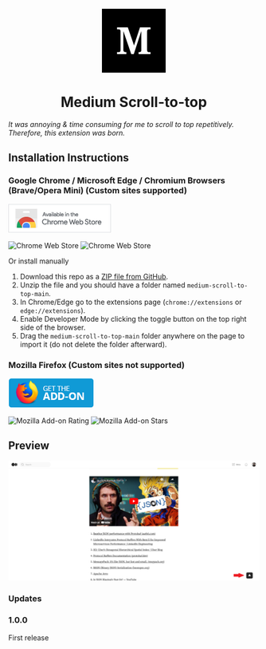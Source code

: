 <p align="center">
  <img src="./img/icon128.jpg" />
</p>

<h1 align="center">Medium Scroll-to-top</h1>

*It was annoying & time consuming for me to scroll to top repetitively. Therefore, this extension was born.*

## Installation Instructions
### Google Chrome / Microsoft Edge / Chromium Browsers (Brave/Opera Mini) (Custom sites supported) 
[![Download from chrome web store](img/chrome.png)](https://chrome.google.com/webstore/detail/medium-parser/egejbknaophaadmhijkepokfchkbnelc?hl=en&authuser=0) 

![Chrome Web Store](https://img.shields.io/chrome-web-store/rating-count/egejbknaophaadmhijkepokfchkbnelc)
 ![Chrome Web Store](https://img.shields.io/chrome-web-store/rating/egejbknaophaadmhijkepokfchkbnelc)


Or install manually
1. Download this repo as a [ZIP file from GitHub](https://github.com/Xatta-Trone/medium-scroll-to-top/archive/refs/heads/main.zip).
1. Unzip the file and you should have a folder named `medium-scroll-to-top-main`.
1. In Chrome/Edge go to the extensions page (`chrome://extensions` or `edge://extensions`).
1. Enable Developer Mode by clicking the toggle button on the top right side of the browser.
1. Drag the `medium-scroll-to-top-main` folder anywhere on the page to import it (do not delete the folder afterward).


### Mozilla Firefox (Custom sites not supported) 
[![Download from mozilla add-ons](img/firefox.png)](https://addons.mozilla.org/en-US/firefox/addon/medium-parser/) 

![Mozilla Add-on Rating](https://img.shields.io/amo/rating/medium-parser) ![Mozilla Add-on Stars](https://img.shields.io/amo/stars/medium-parser)


## Preview

<p align="center">
  <img src="./img/sample.png" />
</p>


### Updates

### 1.0.0
First release
